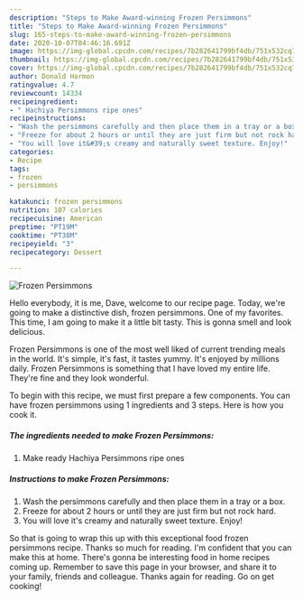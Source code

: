 ```yaml
---
description: "Steps to Make Award-winning Frozen Persimmons"
title: "Steps to Make Award-winning Frozen Persimmons"
slug: 165-steps-to-make-award-winning-frozen-persimmons
date: 2020-10-07T04:46:16.691Z
image: https://img-global.cpcdn.com/recipes/7b282641799bf4db/751x532cq70/frozen-persimmons-recipe-main-photo.jpg
thumbnail: https://img-global.cpcdn.com/recipes/7b282641799bf4db/751x532cq70/frozen-persimmons-recipe-main-photo.jpg
cover: https://img-global.cpcdn.com/recipes/7b282641799bf4db/751x532cq70/frozen-persimmons-recipe-main-photo.jpg
author: Donald Harmon
ratingvalue: 4.7
reviewcount: 14334
recipeingredient:
- " Hachiya Persimmons ripe ones"
recipeinstructions:
- "Wash the persimmons carefully and then place them in a tray or a box."
- "Freeze for about 2 hours or until they are just firm but not rock hard."
- "You will love it&#39;s creamy and naturally sweet texture. Enjoy!"
categories:
- Recipe
tags:
- frozen
- persimmons

katakunci: frozen persimmons 
nutrition: 107 calories
recipecuisine: American
preptime: "PT19M"
cooktime: "PT38M"
recipeyield: "3"
recipecategory: Dessert

---
```



![Frozen Persimmons](https://img-global.cpcdn.com/recipes/7b282641799bf4db/751x532cq70/frozen-persimmons-recipe-main-photo.jpg)

Hello everybody, it is me, Dave, welcome to our recipe page. Today, we're going to make a distinctive dish, frozen persimmons. One of my favorites. This time, I am going to make it a little bit tasty. This is gonna smell and look delicious.



Frozen Persimmons is one of the most well liked of current trending meals in the world. It's simple, it's fast, it tastes yummy. It's enjoyed by millions daily. Frozen Persimmons is something that I have loved my entire life. They're fine and they look wonderful.


To begin with this recipe, we must first prepare a few components. You can have frozen persimmons using 1 ingredients and 3 steps. Here is how you cook it.

<!--inarticleads1-->

##### The ingredients needed to make Frozen Persimmons:

1. Make ready  Hachiya Persimmons ripe ones




<!--inarticleads2-->

##### Instructions to make Frozen Persimmons:

1. Wash the persimmons carefully and then place them in a tray or a box.
1. Freeze for about 2 hours or until they are just firm but not rock hard.
1. You will love it&#39;s creamy and naturally sweet texture. Enjoy!




So that is going to wrap this up with this exceptional food frozen persimmons recipe. Thanks so much for reading. I'm confident that you can make this at home. There's gonna be interesting food in home recipes coming up. Remember to save this page in your browser, and share it to your family, friends and colleague. Thanks again for reading. Go on get cooking!
